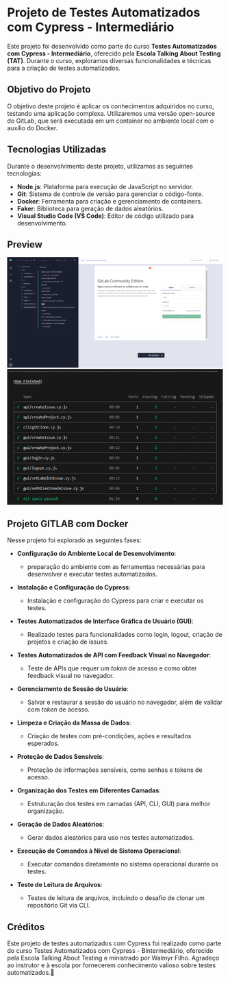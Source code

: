 # Projeto de Testes Automatizados com Cypress - Intermediário

Este projeto foi desenvolvido como parte do curso **Testes Automatizados com Cypress - Intermediário**, oferecido pela **Escola Talking About Testing (TAT)**. Durante o curso, exploramos diversas funcionalidades e técnicas para a criação de testes automatizados.

## Objetivo do Projeto

O objetivo deste projeto é aplicar os conhecimentos adquiridos no curso, testando uma aplicação complexa. Utilizaremos uma versão open-source do GitLab, que será executada em um container no ambiente local com o auxílio do Docker.

## Tecnologias Utilizadas

Durante o desenvolvimento deste projeto, utilizamos as seguintes tecnologias:

- **Node.js**: Plataforma para execução de JavaScript no servidor.
- **Git**: Sistema de controle de versão para gerenciar o código-fonte.
- **Docker**: Ferramenta para criação e gerenciamento de containers.
- **Faker**: Biblioteca para geração de dados aleatórios.
- **Visual Studio Code (VS Code)**: Editor de código utilizado para desenvolvimento.

## Preview
![GitLab - Cypress App](cypress/assets/Gitlab-allSpecs.png)
![GitLab - Cypress](cypress/assets/gitLab.png)

## Projeto GITLAB com Docker

Nesse projeto foi explorado as seguintes fases:

- **Configuração do Ambiente Local de Desenvolvimento**:
   - preparação do ambiente com as ferramentas necessárias para desenvolver e executar testes automatizados.

- **Instalação e Configuração do Cypress**:
   - Instalação e configuração do Cypress para criar e executar os testes.

- **Testes Automatizados de Interface Gráfica de Usuário (GUI)**:
   - Realizado testes para funcionalidades como login, logout, criação de projetos e criação de issues.

- **Testes Automatizados de API com Feedback Visual no Navegador**:
   - Teste de APIs que requer um _token_ de acesso e como obter feedback visual no navegador.
- **Gerenciamento de Sessão do Usuário**:
   - Salvar e restaurar a sessão do usuário no navegador, além de validar com _token_ de acesso.

- **Limpeza e Criação da Massa de Dados**:
   - Criação de testes com pré-condições, ações e resultados esperados.

- **Proteção de Dados Sensíveis**:
   - Proteção de informações sensíveis, como senhas e tokens de acesso.

- **Organização dos Testes em Diferentes Camadas**:
   - Estruturação dos testes em camadas (API, CLI, GUI) para melhor organização.

- **Geração de Dados Aleatórios**:
   - Gerar dados aleatórios para uso nos testes automatizados.

- **Execução de Comandos à Nível de Sistema Operacional**:
    - Executar comandos diretamente no sistema operacional durante os testes.

- **Teste de Leitura de Arquivos**:
    - Testes de leitura de arquivos, incluindo o desafio de clonar um repositório Git via CLI.

## Créditos
Este projeto de testes automatizados com Cypress foi realizado como parte do curso Testes Automatizados com Cypress - BIntermediário, oferecido pela Escola Talking About Testing e ministrado por Walmyr Filho. Agradeço ao instrutor e à escola por fornecerem conhecimento valioso sobre testes automatizados.🌟



